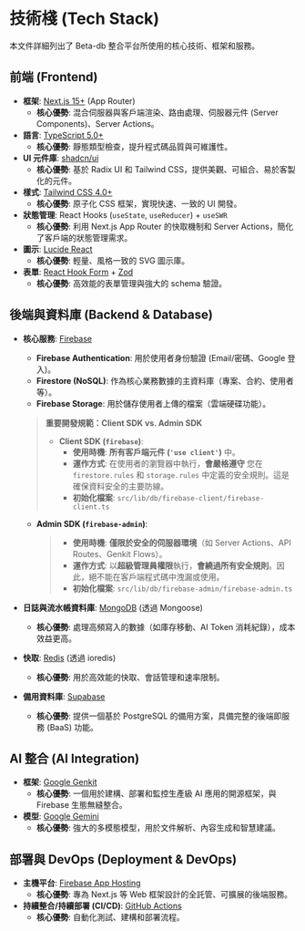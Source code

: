 # 技術棧 (Tech Stack)

本文件詳細列出了 Beta-db 整合平台所使用的核心技術、框架和服務。

## 前端 (Frontend)

- **框架**: [Next.js 15+](https://nextjs.org/) (App Router)
  - **核心優勢**: 混合伺服器與客戶端渲染、路由處理、伺服器元件 (Server Components)、Server Actions。
- **語言**: [TypeScript 5.0+](https://www.typescriptlang.org/)
  - **核心優勢**: 靜態類型檢查，提升程式碼品質與可維護性。
- **UI 元件庫**: [shadcn/ui](https://ui.shadcn.com/)
  - **核心優勢**: 基於 Radix UI 和 Tailwind CSS，提供美觀、可組合、易於客製化的元件。
- **樣式**: [Tailwind CSS 4.0+](https://tailwindcss.com/)
  - **核心優勢**: 原子化 CSS 框架，實現快速、一致的 UI 開發。
- **狀態管理**: React Hooks (`useState`, `useReducer`) + `useSWR`
  - **核心優勢**: 利用 Next.js App Router 的快取機制和 Server Actions，簡化了客戶端的狀態管理需求。
- **圖示**: [Lucide React](https://lucide.dev/)
  - **核心優勢**: 輕量、風格一致的 SVG 圖示庫。
- **表單**: [React Hook Form](https://react-hook-form.com/) + [Zod](https://zod.dev/)
  - **核心優勢**: 高效能的表單管理與強大的 schema 驗證。

## 後端與資料庫 (Backend & Database)

- **核心服務**: [Firebase](https://firebase.google.com/)
  - **Firebase Authentication**: 用於使用者身份驗證 (Email/密碼、Google 登入)。
  - **Firestore (NoSQL)**: 作為核心業務數據的主資料庫（專案、合約、使用者等）。
  - **Firebase Storage**: 用於儲存使用者上傳的檔案（雲端硬碟功能）。

  > **重要開發規範：Client SDK vs. Admin SDK**
  >
  > - **Client SDK (`firebase`)**:
  >   - **使用時機**: **所有客戶端元件 (`'use client'`)** 中。
  >   - **運作方式**: 在使用者的瀏覽器中執行，**會嚴格遵守** 您在 `firestore.rules` 和 `storage.rules` 中定義的安全規則。這是確保資料安全的主要防線。
  >   - **初始化檔案**: `src/lib/db/firebase-client/firebase-client.ts`
  - **Admin SDK (`firebase-admin`)**:
    > - **使用時機**: **僅限於安全的伺服器環境**（如 Server Actions、API Routes、Genkit Flows）。
    > - **運作方式**: 以**超級管理員權限**執行，**會繞過所有安全規則**。因此，絕不能在客戶端程式碼中洩漏或使用。
    > - **初始化檔案**: `src/lib/db/firebase-admin/firebase-admin.ts`

- **日誌與流水帳資料庫**: [MongoDB](https://www.mongodb.com/) (透過 Mongoose)
  - **核心優勢**: 處理高頻寫入的數據（如庫存移動、AI Token 消耗紀錄），成本效益更高。
- **快取**: [Redis](https://redis.io/) (透過 ioredis)
  - **核心優勢**: 用於高效能的快取、會話管理和速率限制。
- **備用資料庫**: [Supabase](https://supabase.com/)
  - **核心優勢**: 提供一個基於 PostgreSQL 的備用方案，具備完整的後端即服務 (BaaS) 功能。

## AI 整合 (AI Integration)

- **框架**: [Google Genkit](https://firebase.google.com/docs/genkit)
  - **核心優勢**: 一個用於建構、部署和監控生產級 AI 應用的開源框架，與 Firebase 生態無縫整合。
- **模型**: [Google Gemini](https://deepmind.google/technologies/gemini/)
  - **核心優勢**: 強大的多模態模型，用於文件解析、內容生成和智慧建議。

## 部署與 DevOps (Deployment & DevOps)

- **主機平台**: [Firebase App Hosting](https://firebase.google.com/docs/hosting)
  - **核心優勢**: 專為 Next.js 等 Web 框架設計的全託管、可擴展的後端服務。
- **持續整合/持續部署 (CI/CD)**: [GitHub Actions](https://github.com/features/actions)
  - **核心優勢**: 自動化測試、建構和部署流程。
